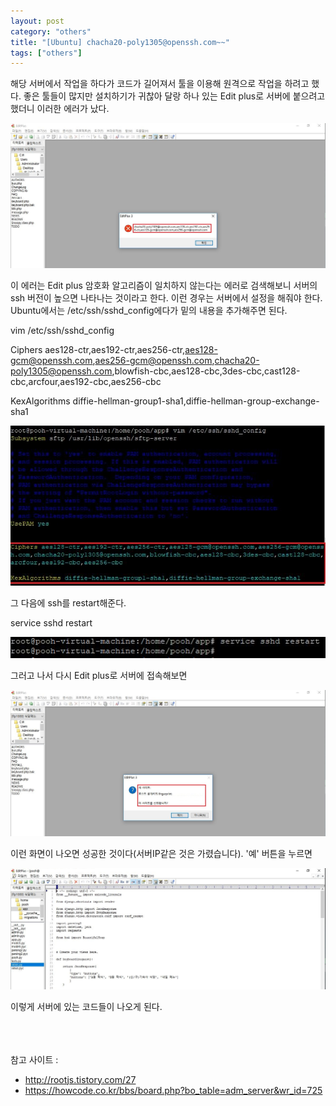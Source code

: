 ```yaml
---
layout: post
category: "others"
title: "[Ubuntu] chacha20-poly1305@openssh.com~~"
tags: ["others"]
---
```

해당 서버에서 작업을 하다가 코드가 길어져서 툴을 이용해 원격으로 작업을 하려고 했다. 좋은 툴들이 많지만 설치하기가 귀찮아 달랑 하나 있는 Edit plus로 서버에 붙으려고 했더니 이러한 에러가 났다.

<img src="https://github.com/P00HP00H/P00HP00H.github.io/blob/master/img/Others/124.JPG?raw=true" width="750px">

이 에러는 Edit plus 암호화 알고리즘이 일치하지 않는다는 에러로 검색해보니 서버의 ssh 버전이 높으면 나타나는 것이라고 한다. 이런 경우는 서버에서 설정을 해줘야 한다. Ubuntu에서는 /etc/ssh/sshd_config에다가 밑의 내용을 추가해주면 된다.

vim /etc/ssh/sshd_config

Ciphers aes128-ctr,aes192-ctr,aes256-ctr,aes128-gcm@openssh.com,aes256-gcm@openssh.com,chacha20-poly1305@openssh.com,blowfish-cbc,aes128-cbc,3des-cbc,cast128-cbc,arcfour,aes192-cbc,aes256-cbc

KexAlgorithms diffie-hellman-group1-sha1,diffie-hellman-group-exchange-sha1

<img src="https://github.com/P00HP00H/P00HP00H.github.io/blob/master/img/Others/125.JPG?raw=true" width="px">

그 다음에 ssh를 restart해준다.

service sshd restart

<img src="https://github.com/P00HP00H/P00HP00H.github.io/blob/master/img/Others/126.JPG?raw=true" width="px">

그러고 나서 다시 Edit plus로 서버에 접속해보면

<img src="https://github.com/P00HP00H/P00HP00H.github.io/blob/master/img/Others/127.JPG?raw=true" width="750px">

이런 화면이 나오면 성공한 것이다(서버IP같은 것은 가렸습니다). '예' 버튼을 누르면

<img src="https://github.com/P00HP00H/P00HP00H.github.io/blob/master/img/Others/128.JPG?raw=true" width="750px">

이렇게 서버에 있는 코드들이 나오게 된다.

<br><br><br>참고 사이트 :

- http://rootjs.tistory.com/27
- https://howcode.co.kr/bbs/board.php?bo_table=adm_server&wr_id=725


